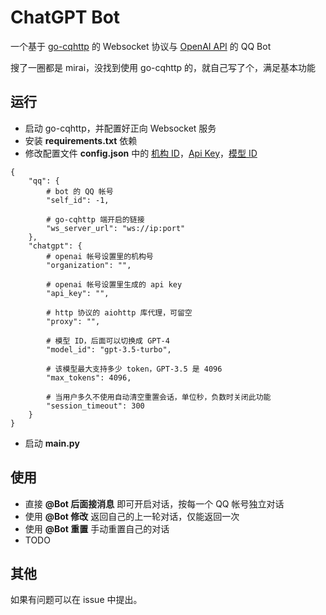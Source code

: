 # ChatGPT Bot
一个基于 [go-cqhttp](https://github.com/Mrs4s/go-cqhttp) 的 Websocket 协议与 [OpenAI API](https://platform.openai.com/) 的 QQ Bot

搜了一圈都是 mirai，没找到使用 go-cqhttp 的，就自己写了个，满足基本功能

## 运行
- 启动 go-cqhttp，并配置好正向 Websocket 服务
- 安装 **requirements.txt** 依赖
- 修改配置文件 **config.json** 中的 [机构 ID](https://platform.openai.com/account/org-settings)，[Api Key](https://platform.openai.com/account/api-keys)，[模型 ID](https://platform.openai.com/docs/models/overview)
```
{
    "qq": {
        # bot 的 QQ 帐号
        "self_id": -1,

        # go-cqhttp 端开启的链接
        "ws_server_url": "ws://ip:port"
    },
    "chatgpt": {
        # openai 帐号设置里的机构号
        "organization": "",

        # openai 帐号设置里生成的 api key
        "api_key": "",

        # http 协议的 aiohttp 库代理，可留空
        "proxy": "",

        # 模型 ID，后面可以切换成 GPT-4
        "model_id": "gpt-3.5-turbo",

        # 该模型最大支持多少 token，GPT-3.5 是 4096
        "max_tokens": 4096,

        # 当用户多久不使用自动清空重置会话，单位秒，负数时关闭此功能
        "session_timeout": 300
    }
}
```
- 启动 **main.py**

## 使用
- 直接 **@Bot 后面接消息** 即可开启对话，按每一个 QQ 帐号独立对话
- 使用 **@Bot 修改** 返回自己的上一轮对话，仅能返回一次
- 使用 **@Bot 重置** 手动重置自己的对话
- TODO

## 其他
如果有问题可以在 issue 中提出。